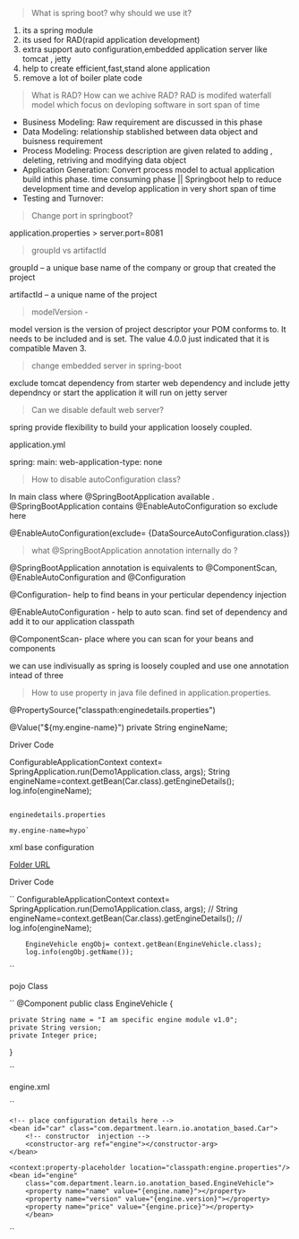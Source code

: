 > What is spring boot? why should we use it?
1. its a spring module
2. its used for RAD(rapid application development)
3. extra support auto configuration,embedded application server like tomcat , jetty
4. help to create efficient,fast,stand alone application
5. remove a lot of boiler plate code

>  What is RAD? How can we achive RAD?
RAD is modifed waterfall model which focus on devloping software in sort span of time
* Business Modeling: Raw requirement are discussed in this phase
* Data Modeling: relationship stablished between data object and buisness requirement 
* Process Modeling: Process description are given related to adding , deleting, retriving and modifying data object
* Application Generation: Convert process model to actual application build inthis phase. time consuming phase || Springboot help to reduce development time and develop application in very short span of time
* Testing and Turnover:

> Change port in springboot?

application.properties >  server.port=8081

>  groupId vs  artifactId

groupId – a unique base name of the company or group that created the project

artifactId – a unique name of the project

> modelVersion - 

model version is the version of project descriptor your POM conforms to. It needs to be included and is set. The value 4.0.0 just indicated that it is compatible Maven 3.

> change embedded server in spring-boot

exclude tomcat dependency from starter web dependency and include jetty dependncy or start the application it will run on jetty server

> Can we disable default web server?

spring provide flexibility to build your application loosely coupled.

application.yml

spring: 
  main:
    web-application-type:  none

> How to disable autoConfiguration class?

In main class where @SpringBootApplication available . @SpringBootApplication contains @EnableAutoConfiguration so exclude here

@EnableAutoConfiguration(exclude= {DataSourceAutoConfiguration.class})


> what @SpringBootApplication annotation internally do ?

@SpringBootApplication annotation is equivalents to @ComponentScan, @EnableAutoConfiguration and @Configuration

@Configuration- help to find beans in your perticular dependency injection

@EnableAutoConfiguration - help to auto scan. find set of dependency and add it to our application classpath

@ComponentScan- place where you can scan for your beans and components

we can use indivisually as spring is loosely coupled and use one annotation intead of three

> How to use property in java file defined in application.properties.

@PropertySource("classpath:enginedetails.properties")

@Value("${my.engine-name}")
	private String engineName;
  
  Driver Code

ConfigurableApplicationContext context=	SpringApplication.run(Demo1Application.class, args);
		String engineName=context.getBean(Car.class).getEngineDetails();
		log.info(engineName);

````

enginedetails.properties

my.engine-name=hypo`

````

xml base configuration

[Folder URL](https://github.com/rakeshsonti/spring/tree/master/ValueAndPropertySource)

Driver Code

``
	ConfigurableApplicationContext context=	SpringApplication.run(Demo1Application.class, args);
//		String engineName=context.getBean(Car.class).getEngineDetails();
//		log.info(engineName);
		
		EngineVehicle engObj= context.getBean(EngineVehicle.class);
		log.info(engObj.getName());

``

pojo Class

``
@Component
public class EngineVehicle {

	private String name = "I am specific engine module v1.0";
	private String version;
	private Integer price;
  }

``

engine.xml

``

<?xml version="1.0" encoding="UTF-8"?>
<beans xmlns="http://www.springframework.org/schema/beans"
xmlns:context="http://www.springframework.org/schema/context"
	xmlns:xsi="http://www.w3.org/2001/XMLSchema-instance"
	xsi:schemaLocation="http://www.springframework.org/schema/beans
http://www.springframework.org/schema/beans/spring-beans.xsd
http://www.springframework.org/schema/context
http://www.springframework.org/schema/context/spring-context.xsd">

	
	<!-- place configuration details here -->
	<bean id="car" class="com.department.learn.io.anotation_based.Car">
		<!-- constructor  injection -->
		<constructor-arg ref="engine"></constructor-arg>
	</bean>
	
	<context:property-placeholder location="classpath:engine.properties"/>
	<bean id="engine"
		class="com.department.learn.io.anotation_based.EngineVehicle">
		<property name="name" value="{engine.name}"></property>
		<property name="version" value="{engine.version}"></property>
		<property name="price" value="{engine.price}"></property>
		</bean>
</beans>

``


